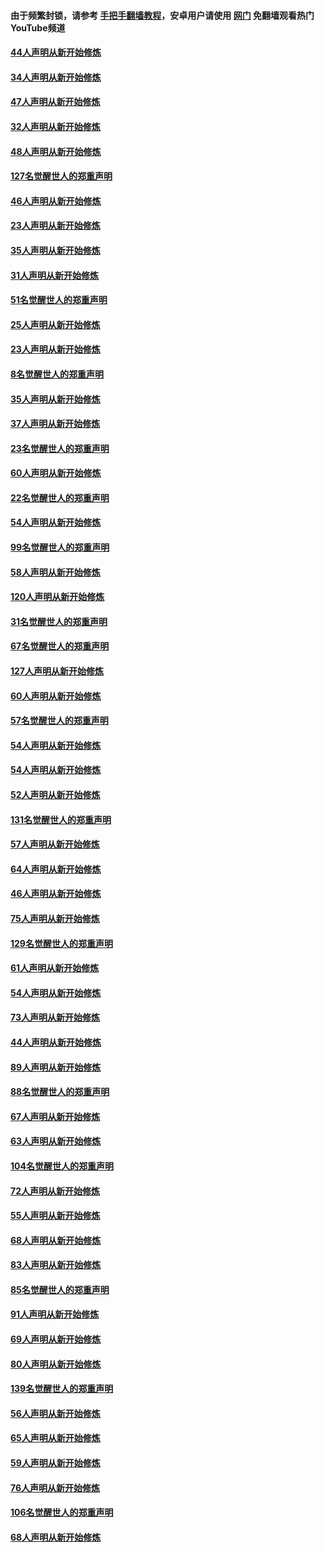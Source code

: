 #### 由于频繁封锁，请参考 [手把手翻墙教程](https://github.com/gfw-breaker/guides/wiki/)，安卓用户请使用 [网门](https://github.com/gfw-breaker/nogfw/blob/master/dl.md?t=02281200) 免翻墙观看热门YouTube频道 

#### [44人声明从新开始修炼](../pages/91/421422.md?t=02281200) 

#### [34人声明从新开始修炼](../pages/91/421322.md?t=02281200) 

#### [47人声明从新开始修炼](../pages/91/421264.md?t=02281200) 

#### [32人声明从新开始修炼](../pages/91/421225.md?t=02281200) 

#### [48人声明从新开始修炼](../pages/91/421202.md?t=02281200) 

#### [127名觉醒世人的郑重声明](../pages/91/421224.md?t=02281200) 

#### [46人声明从新开始修炼](../pages/91/421203.md?t=02281200) 

#### [23人声明从新开始修炼](../pages/91/421138.md?t=02281200) 

#### [35人声明从新开始修炼](../pages/91/421122.md?t=02281200) 

#### [31人声明从新开始修炼](../pages/91/421081.md?t=02281200) 

#### [51名觉醒世人的郑重声明](../pages/91/421080.md?t=02281200) 

#### [25人声明从新开始修炼](../pages/91/421020.md?t=02281200) 

#### [23人声明从新开始修炼](../pages/91/420884.md?t=02281200) 

#### [8名觉醒世人的郑重声明](../pages/91/420883.md?t=02281200) 

#### [35人声明从新开始修炼](../pages/91/420809.md?t=02281200) 

#### [37人声明从新开始修炼](../pages/91/420766.md?t=02281200) 

#### [23名觉醒世人的郑重声明](../pages/91/420765.md?t=02281200) 

#### [60人声明从新开始修炼](../pages/91/420727.md?t=02281200) 

#### [22名觉醒世人的郑重声明](../pages/91/420726.md?t=02281200) 

#### [54人声明从新开始修炼](../pages/91/420529.md?t=02281200) 

#### [99名觉醒世人的郑重声明](../pages/91/420528.md?t=02281200) 

#### [58人声明从新开始修炼](../pages/91/420198.md?t=02281200) 

#### [120人声明从新开始修炼](../pages/91/420141.md?t=02281200) 

#### [31名觉醒世人的郑重声明](../pages/91/420197.md?t=02281200) 

#### [67名觉醒世人的郑重声明](../pages/91/420140.md?t=02281200) 

#### [127人声明从新开始修炼](../pages/91/420082.md?t=02281200) 

#### [60人声明从新开始修炼](../pages/91/420081.md?t=02281200) 

#### [57名觉醒世人的郑重声明](../pages/91/420080.md?t=02281200) 

#### [54人声明从新开始修炼](../pages/91/419533.md?t=02281200) 

#### [54人声明从新开始修炼](../pages/91/419532.md?t=02281200) 

#### [52人声明从新开始修炼](../pages/91/419531.md?t=02281200) 

#### [131名觉醒世人的郑重声明](../pages/91/419530.md?t=02281200) 

#### [57人声明从新开始修炼](../pages/91/419430.md?t=02281200) 

#### [64人声明从新开始修炼](../pages/91/419429.md?t=02281200) 

#### [46人声明从新开始修炼](../pages/91/419428.md?t=02281200) 

#### [75人声明从新开始修炼](../pages/91/419427.md?t=02281200) 

#### [129名觉醒世人的郑重声明](../pages/91/419426.md?t=02281200) 

#### [61人声明从新开始修炼](../pages/91/419198.md?t=02281200) 

#### [54人声明从新开始修炼](../pages/91/419197.md?t=02281200) 

#### [73人声明从新开始修炼](../pages/91/419196.md?t=02281200) 

#### [44人声明从新开始修炼](../pages/91/419075.md?t=02281200) 

#### [89人声明从新开始修炼](../pages/91/419074.md?t=02281200) 

#### [88名觉醒世人的郑重声明](../pages/91/419195.md?t=02281200) 

#### [67人声明从新开始修炼](../pages/91/419073.md?t=02281200) 

#### [63人声明从新开始修炼](../pages/91/419072.md?t=02281200) 

#### [104名觉醒世人的郑重声明](../pages/91/419071.md?t=02281200) 

#### [72人声明从新开始修炼](../pages/91/418902.md?t=02281200) 

#### [55人声明从新开始修炼](../pages/91/418901.md?t=02281200) 

#### [68人声明从新开始修炼](../pages/91/418900.md?t=02281200) 

#### [83人声明从新开始修炼](../pages/91/418757.md?t=02281200) 

#### [85名觉醒世人的郑重声明](../pages/91/418899.md?t=02281200) 

#### [91人声明从新开始修炼](../pages/91/418756.md?t=02281200) 

#### [69人声明从新开始修炼](../pages/91/418755.md?t=02281200) 

#### [80人声明从新开始修炼](../pages/91/418754.md?t=02281200) 

#### [139名觉醒世人的郑重声明](../pages/91/418753.md?t=02281200) 

#### [56人声明从新开始修炼](../pages/91/418594.md?t=02281200) 

#### [65人声明从新开始修炼](../pages/91/418593.md?t=02281200) 

#### [59人声明从新开始修炼](../pages/91/418592.md?t=02281200) 

#### [76人声明从新开始修炼](../pages/91/418431.md?t=02281200) 

#### [106名觉醒世人的郑重声明](../pages/91/418591.md?t=02281200) 

#### [68人声明从新开始修炼](../pages/91/418430.md?t=02281200) 

